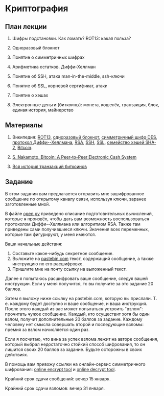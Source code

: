 Криптография
============

План лекции
-----------

1. Шифры подстановки. Как ломать? ROT13: какая польза?

2. Одноразовый блокнот

3. Понятие о симметричных шифрах

4. Арифметика остатков. Диффи-Хеллман

5. Понятие об SSH, атака man-in-the-middle, ssh-ключи

6. Понятие об SSL, корневой сертификат, атаки

7. Понятие о хэшах

8. Электронные деньги (биткоины): монета, кошелёк, транзакция, блок, единая история, майнерство



Материалы
---------

1. Википедия: 
[ROT13](http://ru.wikipedia.org/wiki/ROT13),
[одноразовый блокнот](http://ru.wikipedia.org/wiki/%D0%9D%D0%B5%D0%B2%D0%B7%D0%BB%D0%B0%D0%BC%D1%8B%D0%B2%D0%B0%D0%B5%D0%BC%D1%8B%D0%B9_%D1%88%D0%B8%D1%84%D1%80),
[симметричный шифр DES](http://ru.wikipedia.org/wiki/DES), 
[протокол Диффи--Хеллмана](http://ru.wikipedia.org/wiki/%D0%9F%D1%80%D0%BE%D1%82%D0%BE%D0%BA%D0%BE%D0%BB_%D0%94%D0%B8%D1%84%D1%84%D0%B8_%E2%80%94_%D0%A5%D0%B5%D0%BB%D0%BB%D0%BC%D0%B0%D0%BD%D0%B0),
[RSA](http://ru.wikipedia.org/wiki/RSA),
[SSH](http://ru.wikipedia.org/wiki/SSH),
[SSL](http://ru.wikipedia.org/wiki/SSL),
[семейство хэшей SHA-2](http://ru.wikipedia.org/wiki/SHA-2),
[Bitcoin](http://ru.wikipedia.org/wiki/Bitcoin).

2. [S. Nakamoto. Bitcoin: A Peer-to-Peer Electronic Cash System](http://bitcoin.org/bitcoin.pdf)

3. [Вся история транзакций биткоинов](http://blockexplorer.com/)


Задание
-------

В этом задании вам предлагается отправить мне зашифрованное сообщение по открытому каналу связи, используя
ключи, заранее заготовленные мной.

В файле [open.py](../master/open.py) приведено описание подготовительных 
вычислений, которые я произвёл, чтобы дать вам возможность воспользоваться протоколом Диффи--Хеллмана или алгоритмом RSA.
Также там приведены сами получившиеся ключи. Значения всех переменных, которые там фигурируют, у меня имеются.

Ваши начальные действия:

1. Составьте какое-нибудь секретное сообщение.
2. Выложите на [pastebin.com](http://pastebin.com/) текст, содержащий сообщение, а также инструкцию по его расшифровке.
3. Пришлите мне на почту ссылку на выложенный текст.

Далее я попытаюсь расшифровать ваше сообщение, следуя вашей инструкции. Если у меня получится, то вы получите за это задание 20 баллов.

Затем я выложу ниже ссылку на pastebin.com, которую вы прислали. Т. е. каждому будет доступно и ваше сообщение, и ваша инструкция. После этого каждый из вас может попытаться устроить
"взлом": прочитать чужое сообщение. Каждый, кто осуществит хотя бы один взлом, получит дополнительные 20 баллов за задание. Каждому человеку нет смысла совершать второй и последующие взломы: премия за взлом начисляется один раз.

Если я посчитаю, что вина за успех взлома лежит на авторе сообщения, который выбрал недостаточно стойкий способ шифрования,
то он лишится своих 20 баллов за задание. Будьте осторожны в своих действиях.

В помощь вам привожу ссылки на онлайн-сервис симметричного шифрования: [online encrypt tool](http://www.tools4noobs.com/online_tools/encrypt/)
и [online decrypt tool](http://www.tools4noobs.com/online_tools/decrypt/).

Крайний срок сдачи сообщений: вечер 15 января.

Крайний срок сдачи взломов: вечер 31 января.
